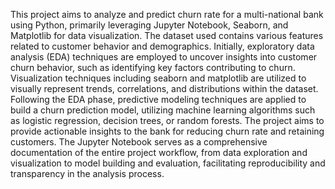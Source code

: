 This project aims to analyze and predict churn rate for a multi-national bank using Python, primarily leveraging Jupyter Notebook, Seaborn, and Matplotlib for data visualization. The dataset used contains various features related to customer behavior and demographics. Initially, exploratory data analysis (EDA) techniques are employed to uncover insights into customer churn behavior, such as identifying key factors contributing to churn. Visualization techniques including seaborn and matplotlib are utilized to visually represent trends, correlations, and distributions within the dataset. Following the EDA phase, predictive modeling techniques are applied to build a churn prediction model, utilizing machine learning algorithms such as logistic regression, decision trees, or random forests. The project aims to provide actionable insights to the bank for reducing churn rate and retaining customers. The Jupyter Notebook serves as a comprehensive documentation of the entire project workflow, from data exploration and visualization to model building and evaluation, facilitating reproducibility and transparency in the analysis process.
